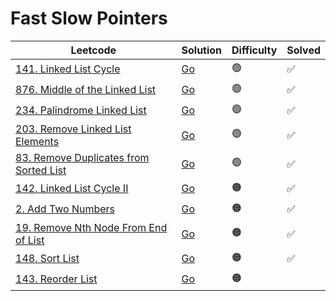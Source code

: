 # Fast Slow Pointers

| Leetcode  | Solution | Difficulty | Solved |
| --- | --- | --- | --- |
| [141. Linked List Cycle](https://leetcode.com/problems/linked-list-cycle/) | [Go](<../Fast Slow Pointers/Solutions/141. Linked List Cycle.md>) | 🟢 | ✅   |
| [876. Middle of the Linked List](https://leetcode.com/problems/middle-of-the-linked-list/) | [Go](<../Fast Slow Pointers/Solutions/876. Middle of the Linked List.md>) | 🟢 | ✅   |
| [234. Palindrome Linked List](https://leetcode.com/problems/palindrome-linked-list/) | [Go](<../Fast Slow Pointers/Solutions/234. Palindrome Linked List.md>) | 🟢 | ✅  |
| [203. Remove Linked List Elements](https://leetcode.com/problems/remove-linked-list-elements/) | [Go](<../Fast Slow Pointers/Solutions/203. Remove Linked List Elements.md>) | 🟢 |  ✅  |
| [83. Remove Duplicates from Sorted List](https://leetcode.com/problems/remove-duplicates-from-sorted-list/) | [Go](<../Fast Slow Pointers/Solutions/83. Remove Duplicates from Sorted List.md>) | 🟢 |  ✅  |
| [142. Linked List Cycle II](https://leetcode.com/problems/linked-list-cycle-ii/) | [Go](<../Fast Slow Pointers/Solutions/142. Linked List Cycle II.md>) | 🟠  | ✅  |
| [2. Add Two Numbers](https://leetcode.com/problems/add-two-numbers/) | [Go](<../Fast Slow Pointers/Solutions/2. Add Two Numbers.md>) | 🟠  | ✅ |
| [19. Remove Nth Node From End of List](https://leetcode.com/problems/remove-nth-node-from-end-of-list/) | [Go](<../Fast Slow Pointers/Solutions/19. Remove Nth Node From End of List.md>) | 🟠  | ✅ |
| [148. Sort List](https://leetcode.com/problems/sort-list/) | [Go](<../Fast Slow Pointers/Solutions/148. Sort List.md>) | 🟠  | ✅  |
| [143. Reorder List](https://leetcode.com/problems/reorder-list/) | [Go](<../Fast Slow Pointers/Solutions/143. Reorder List.md>) | 🟠 | |
